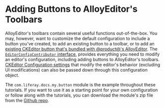 # Adding Buttons to AlloyEditor's Toolbars [](id=adding-buttons-to-alloyeditor-toolbars)

AlloyEditor's toolbars contain several useful functions out-of-the-box. You 
may, however, want to customize the default configuration to include a button
you've created, to add an existing button to a toolbar, or to add an 
[existing CKEditor button that's bundled with @product@'s AlloyEditor](/develop/reference/-/knowledge_base/7-1/ckeditor-plugin-reference-guide).
The 
[`EditorConfigContributor` interface](@platform-ref@/7.1-latest/javadocs/portal-kernel/com/liferay/portal/kernel/editor/configuration/EditorConfigContributor.html), 
provides everything you need to modify an editor's configuration, including 
adding buttons to AlloyEditor's toolbars. 
[CKEditor Configuration settings](https://docs.ckeditor.com/ckeditor4/latest/api/CKEDITOR_config.html) 
that modify the editor's behavior (excluding UI modifications) can also be 
passed down through this configuration object. 

The `com.liferay.docs.my.button` module is the example throughout these 
tutorials. If you want to use it as a starting point for your own configuration
or follow along with the tutorials, you can download the module's zip file from
the
[Github repo](https://github.com/liferay/liferay-docs/tree/7.1.x/develop/tutorials/code/osgi/modules/com.liferay.docs.my.button).
